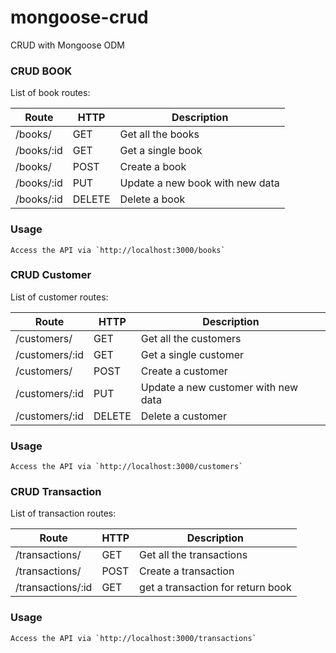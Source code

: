 # mongoose-crud
CRUD with Mongoose ODM


### CRUD BOOK

List of book routes:

|   Route   |  HTTP  |             Description         |
|---------- | ------ | ------------------------------- |
|/books/    | GET    | Get all the books               |
|/books/:id | GET    | Get a single book               |
|/books/    | POST   | Create a book                   |
|/books/:id | PUT    | Update a new book with new data |
|/books/:id | DELETE | Delete a book                   |


### Usage
```
Access the API via `http://localhost:3000/books`
```


### CRUD Customer

List of customer routes:

|     Route     |  HTTP  |             Description             |
|-------------- | ------ | ----------------------------------- |
|/customers/    | GET    | Get all the customers               |
|/customers/:id | GET    | Get a single customer               |
|/customers/    | POST   | Create a customer                   |
|/customers/:id | PUT    | Update a new customer with new data |
|/customers/:id | DELETE | Delete a customer                   |


### Usage
```
Access the API via `http://localhost:3000/customers`
```


### CRUD Transaction

List of transaction routes:

|     Route        |  HTTP  |             Description           |
|----------------- | ------ | --------------------------------- |
|/transactions/    | GET    | Get all the transactions          |
|/transactions/    | POST   | Create a transaction              |
|/transactions/:id | GET    | get a transaction for return book |


### Usage
```
Access the API via `http://localhost:3000/transactions`
```